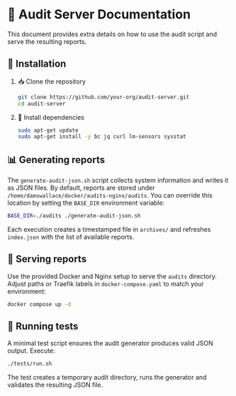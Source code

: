 # 📘 Audit Server Documentation

This document provides extra details on how to use the audit script and serve the resulting reports.

## 🚀 Installation

1. 📥 Clone the repository

   ```bash
   git clone https://github.com/your-org/audit-server.git
   cd audit-server
   ```

2. 🧰 Install dependencies

   ```bash
   sudo apt-get update
   sudo apt-get install -y bc jq curl lm-sensors sysstat
   ```

## 📊 Generating reports

The `generate-audit-json.sh` script collects system information and writes it as JSON files. By default, reports
are stored under `/home/damswallace/docker/audits-nginx/audits`. You can override this location by setting the
`BASE_DIR` environment variable:

```bash
BASE_DIR=./audits ./generate-audit-json.sh
```

Each execution creates a timestamped file in `archives/` and refreshes `index.json` with the list of available
reports.

## 📂 Serving reports

Use the provided Docker and Nginx setup to serve the `audits` directory. Adjust paths or Traefik labels in
`docker-compose.yaml` to match your environment:

```bash
docker compose up -d
```

## 🧪 Running tests

A minimal test script ensures the audit generator produces valid JSON output. Execute:

```bash
./tests/run.sh
```

The test creates a temporary audit directory, runs the generator and validates the resulting JSON file.
